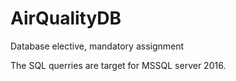 # AirQualityDB
Database elective, mandatory assignment

The SQL querries are target for MSSQL server 2016.
